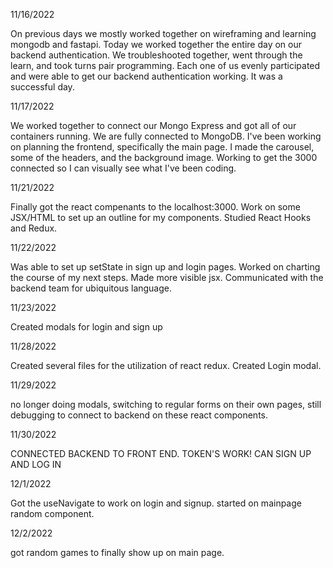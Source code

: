11/16/2022

On previous days we mostly worked together on wireframing and learning mongodb and fastapi. Today we worked together the entire day on our backend authentication. We troubleshooted together, went through the learn, and took turns pair programming. Each one of us evenly participated and were able to get our backend authentication working. It was a successful day.

11/17/2022

We worked together to connect our Mongo Express and got all of our containers running. We are fully connected to MongoDB. I've been working on planning the frontend, specifically the main page. I made the carousel, some of the headers, and the background image. Working to get the 3000 connected so I can visually see what I've been coding.

11/21/2022

Finally got the react compenants to the localhost:3000. Work on some JSX/HTML to set up an outline for my components. Studied React Hooks and Redux.


11/22/2022

Was able to set up setState in sign up and login pages. Worked on charting the course of my next steps. Made more visible jsx. Communicated with the backend team for ubiquitous language.

11/23/2022

Created modals for login and sign up


11/28/2022

Created several files for the utilization of react redux. Created Login modal.

11/29/2022

no longer doing modals, switching to regular forms on their own pages, still debugging to connect to backend on these react components.

11/30/2022

CONNECTED BACKEND TO FRONT END. TOKEN'S WORK! CAN SIGN UP AND LOG IN


12/1/2022

Got the useNavigate to work on login and signup. started on mainpage random component.

12/2/2022

got random games to finally show up on main page.
